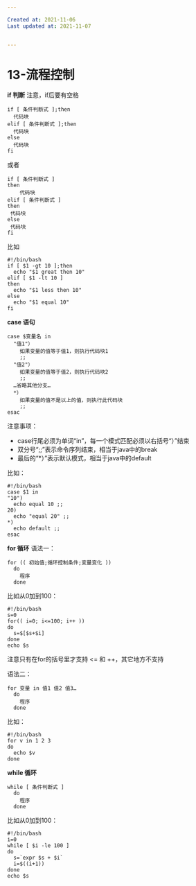 ```yaml
---

Created at: 2021-11-06
Last updated at: 2021-11-07


---
```


# 13-流程控制


**if 判断**
注意，if后要有空格
```
if [ 条件判断式 ];then
  代码块
elif [ 条件判断式 ];then
  代码块
else 
  代码块
fi
```
或者
```
if [ 条件判断式 ]
then
    代码块
elif [ 条件判断式 ]
then
 代码块
else
 代码块
fi
```
比如
```
#!/bin/bash
if [ $1 -gt 10 ];then
  echo "$1 great then 10"
elif [ $1 -lt 10 ]
then
  echo "$1 less then 10"
else
  echo "$1 equal 10"
fi
```

**case 语句**
```
case $变量名 in
  "值1"）
    如果变量的值等于值1，则执行代码块1
    ;;
  "值2"）
    如果变量的值等于值2，则执行代码块2
    ;;
  …省略其他分支…
  *）
    如果变量的值不是以上的值，则执行此代码块
    ;;
esac
```
注意事项：

* case行尾必须为单词“in”，每一个模式匹配必须以右括号“）”结束
* 双分号“;;”表示命令序列结束，相当于java中的break
* 最后的“\*）”表示默认模式，相当于java中的default

比如：
```
#!/bin/bash
case $1 in
"10")
  echo equal 10 ;;
20)
  echo "equal 20" ;;
*)
  echo default ;;
esac
```

**for 循环**
语法一：
```
for (( 初始值;循环控制条件;变量变化 ))
  do
    程序
  done
```
比如从0加到100：
```
#!/bin/bash
s=0
for(( i=0; i<=100; i++ ))
do
  s=$[$s+$i]
done
echo $s
```
注意只有在for的括号里才支持 <= 和 ++，其它地方不支持

语法二：
```
for 变量 in 值1 值2 值3…
  do
    程序
  done
```
比如：
```
#!/bin/bash
for v in 1 2 3
do
  echo $v
done
```

**while 循环**
```
while [ 条件判断式 ]
  do
    程序
  done
```
比如从0加到100：
```
#!/bin/bash
i=0
while [ $i -le 100 ]
do
  s=`expr $s + $i`
  i=$((i+1))
done
echo $s
```

